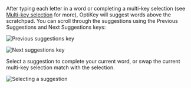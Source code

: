 After typing each letter in a word or completing a multi-key selection (see [Multi-key selection](https://github.com/JuliusSweetland/OptiKey/wiki/User-Guide#multi-key-selection) for more), OptiKey will suggest words above the scratchpad. You can scroll through the suggestions using the Previous Suggestions and Next Suggestions keys:

![Previous suggestions key](http://juliussweetland.github.io/OptiKey/images/Key_Previous_Suggestions_Up.png)

![Next suggestions key](http://juliussweetland.github.io/OptiKey/images/Key_Next_Suggestions_Up.png)

Select a suggestion to complete your current word, or swap the current multi-key selection match with the selection.

![Selecting a suggestion](http://juliussweetland.github.io/OptiKey/images/Selecting_A_Suggestions.png)